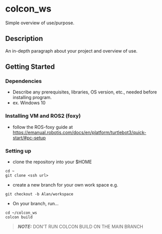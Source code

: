 # colcon_ws

Simple overview of use/purpose.

## Description

An in-depth paragraph about your project and overview of use.

## Getting Started

### Dependencies

* Describe any prerequisites, libraries, OS version, etc., needed before installing program.
* ex. Windows 10

### Installing VM and ROS2 (foxy)

* follow the ROS-foxy guide at https://emanual.robotis.com/docs/en/platform/turtlebot3/quick-start/#pc-setup

### Setting up

* clone the repository into your $HOME
```
cd ~
git clone <ssh url>
```
* create a new branch for your own work space
  e.g.
```
git checkout -b Alan/workspace
```
* On your branch, run...
```
cd ~/colcon_ws
colcon build
```
> **_NOTE:_** DON'T RUN COLCON BUILD ON THE MAIN BRANCH
